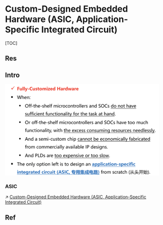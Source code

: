 # Custom-Designed Embedded Hardware (ASIC, Application-Specific Integrated Circuit)

[TOC]



## Res


## Intro
![](../../../../../Assets/Pics/Screenshot%202023-06-24%20at%204.10.35%20PM.png)


### ASIC
↗ [Custom-Designed Embedded Hardware (ASIC, Application-Specific Integrated Circuit)](Custom-Designed%20Embedded%20Hardware%20(ASIC,%20Application-Specific%20Integrated%20Circuit).md)



## Ref

